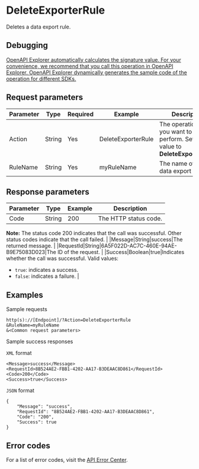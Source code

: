 # DeleteExporterRule

Deletes a data export rule.

## Debugging

[OpenAPI Explorer automatically calculates the signature value. For your convenience, we recommend that you call this operation in OpenAPI Explorer. OpenAPI Explorer dynamically generates the sample code of the operation for different SDKs.](https://api.aliyun.com/#product=Cms&api=DeleteExporterRule&type=RPC&version=2019-01-01)

## Request parameters

|Parameter|Type|Required|Example|Description|
|---------|----|--------|-------|-----------|
|Action|String|Yes|DeleteExporterRule|The operation that you want to perform. Set the value to **DeleteExporterRule**. |
|RuleName|String|Yes|myRuleName|The name of the data export rule. |

## Response parameters

|Parameter|Type|Example|Description|
|---------|----|-------|-----------|
|Code|String|200|The HTTP status code.

**Note:** The status code 200 indicates that the call was successful. Other status codes indicate that the call failed. |
|Message|String|success|The returned message. |
|RequestId|String|6A5F022D-AC7C-460E-94AE-B9E75083D023|The ID of the request. |
|Success|Boolean|true|Indicates whether the call was successful. Valid values:

-   `true`: indicates a success.
-   `false`: indicates a failure. |

## Examples

Sample requests

```
http(s)://[Endpoint]/?Action=DeleteExporterRule
&RuleName=myRuleName
&<Common request parameters>
```

Sample success responses

`XML` format

```
<Message>success</Message>
<RequestId>8B524AE2-FBB1-4202-AA17-B3DEAAC8D861</RequestId>
<Code>200</Code>
<Success>true</Success>
```

`JSON` format

```
{
    "Message": "success",
    "RequestId": "8B524AE2-FBB1-4202-AA17-B3DEAAC8D861",
    "Code": "200",
    "Success": true
}
```

## Error codes

For a list of error codes, visit the [API Error Center](https://error-center.alibabacloud.com/status/product/Cms).

